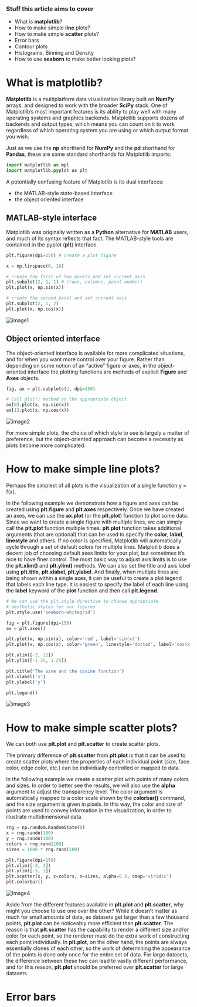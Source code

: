 ### Stuff this article aims to cover

* What is **matplotlib**?
* How to make simple **line** plots?
* How to make simple **scatter** plots?
* Error bars
* Contour plots
* Histograms, Binning and Density
* How to use **seaborn** to make better looking plots?


# What is matplotlib?

**Matplotlib** is a multiplatform data visualization library built on **NumPy** arrays, and designed to work with the broader **SciPy** stack. One of Matplotlib’s most important features is its ability to play well with many operating systems and graphics backends. Matplotlib supports dozens of backends and output types, which means you can count on it to work regardless of which operating system you are using or which output format you wish.

Just as we use the **np** shorthand for **NumPy** and the **pd** shorthand for **Pandas**, these are some standard shorthands for Matplotlib imports:

```py
import matplotlib as mpl 
import matplotlib.pyplot as plt
```

A potentially confusing feature of Matplotlib is its dual interfaces:

* the MATLAB-style state-based interface
* the object oriented interface

## MATLAB-style interface

Matplotlib was originally written as a **Python** alternative for **MATLAB** users, and much of its syntax reflects that fact. The MATLAB-style tools are contained in the pyplot (**plt**) interface.

```py
plt.figure(dpi=150) # create a plot figure

x = np.linspace(0, 10)

# create the first of two panels and set current axis
plt.subplot(2, 1, 1) # (rows, columns, panel number)
plt.plot(x, np.sin(x))

# create the second panel and set current axis
plt.subplot(2, 1, 2)
plt.plot(x, np.cos(x))
```

![image1](./images/image1.png)

## Object oriented interface

The object-oriented interface is available for more complicated situations, and for when you want more control over your figure. Rather than depending on some notion of an “active” figure or axes, in the object-oriented interface the plotting functions are methods of explicit **Figure** and **Axes** objects.

```py
fig, ax = plt.subplots(2, dpi=150)

# Call plot() method on the appropriate object
ax[0].plot(x, np.sin(x))
ax[1].plot(x, np.cos(x))
```

![image2](./images/image2.png)

For more simple plots, the choice of which style to use is largely a matter of preference, but the object-oriented approach can become a necessity as plots become more complicated.

# How to make simple line plots?

Perhaps the simplest of all plots is the visualization of a single function y = f(x).

In the following example we demonstrate how a figure and axes can be created using **plt.figure** and **plt.axes** respectively. Once we have created an axes, we can use the **ax.plot** (or the **plt.plot**) function to plot some data. Since we want to create a single figure with multiple lines, we can simply call the **plt.plot** function multiple times. **plt.plot** function takes additional arguments (that are optional) that can be used to specify the **color**, **label**, **linestyle** and others. If no color is specified, Matplotlib will automatically cycle through a set of default colors for multiple lines. Matplotlib does a decent job of choosing default axes limits for your plot, but sometimes it’s nice to have finer control. The most basic way to adjust axis limits is to use the **plt.xlim()** and **plt.ylim()** methods. We can also set the title and axis label using **plt.title**, **plt.xlabel**, **plt.ylabel**. And finally, when multiple lines are being shown within a single axes, it can be useful to create a plot legend that labels each line type. It is easiest to specify the label of each line using the **label** keyword of the **plot** function and then call **plt.legend**.

```py
# We can use the plt.style directive to choose appropriate
# aesthetic styles for our figures
plt.style.use('seaborn-whitegrid') 

fig = plt.figure(dpi=150)
ax = plt.axes()

plt.plot(x, np.sin(x), color='red', label='sin(x)')
plt.plot(x, np.cos(x), color='green', linestyle='dotted', label='cos(x)')

plt.xlim([-2, 12])
plt.ylim([-1.25, 1.25])

plt.title('The sine and the cosine function')
plt.xlabel('x')
plt.ylabel('y')

plt.legend()
```

![image3](./images/image3.png)

# How to make simple scatter plots?

We can both use **plt.plot** and **plt.scatter** to create scatter plots.

The primary difference of **plt.scatter** from **plt.plot** is that it can be used to create scatter plots where the properties of each individual point (size, face color, edge color, etc.) can be individually controlled or mapped to data.

In the following example we create a scatter plot with points of many colors and sizes. In order to better see the results, we will also use the **alpha** argument to adjust the transparency level. The color argument is automatically mapped to a color scale shown by the **colorbar()** command, and the size argument is given in pixels. In this way, the color and size of points are used to convey information in the visualization, in order to illustrate multidimensional data.

```py
rng = np.random.RandomState(0)
x = rng.randn(100)
y = rng.randn(100)
colors = rng.rand(100)
sizes = 1000 * rng.rand(100)

plt.figure(dpi=150)
plt.xlim([-3, 3])
plt.ylim([-3, 3])
plt.scatter(x, y, c=colors, s=sizes, alpha=0.3, cmap='viridis')
plt.colorbar()
```

![image4](./images/image4.png)

Aside from the different features available in **plt.plot** and **plt.scatter**, why might you choose to use one over the other? While it doesn’t matter as much for small amounts of data, as datasets get larger than a few thousand points, **plt.plot** can be noticeably more efficient than **plt.scatter**. The reason is that **plt.scatter** has the capability to render a different size and/or color for each point, so the renderer must do the extra work of constructing each point individually. In **plt.plot**, on the other hand, the points are always essentially clones of each other, so the work of determining the appearance of the points is done only once for the entire set of data. For large datasets, the difference between these two can lead to vastly different performance, and for this reason, **plt.plot** should be preferred over **plt.scatter** for large datasets.

# Error bars


